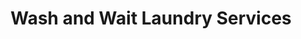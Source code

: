 ---
title: "Wash and Wait Laundry Services"
url: /lapu-lapu-city/wash-and-wait-laundry-services/
shop: Wäscherei
---
